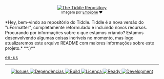 <div align='center'>
  <a href='https://github.com/ionno/tiddle'>
    <img src='http://i.imgur.com/lQReD9p.png' title='The Tiddle Repository'/>
  </a>
  <br>
  <sub>Imagem por <a href='https://github.com/Ranks/emojione'>Emojione</a> ❤</sub>
</div>

<br>
*Hey, bem-vindo ao repositório do Tiddle.
Tiddle é a nova versão do "uFormatter", completamente reformulado e incluindo novos recursos.
Procurando por informações sobre o que estamos criando?
Estamos desenvolvendo algumas coisas incríveis no momento, mas logo atualizaremos este arquivo README com maiores
informações sobre este projeto.* **:)**

<kbd><a href='https://github.com/ionno/tiddle#readme'>en-us</a></kbd>

----

<div align='center'>
  <a href='https://github.com/ionno/tiddle/issues'>
    <img src='https://img.shields.io/github/issues/ionno/tiddle.svg' title='Issues'/>
  </a>
  <a href='https://www.versioneye.com/user/projects/56c94e2e18b2710403dfd0f0'>
    <img src='https://www.versioneye.com/user/projects/56c94e2e18b2710403dfd0f0/badge.svg' title='Dependências' />
  </a>
  <a href='https://travis-ci.org/ionno/tiddle'>
    <img src='https://travis-ci.org/ionno/tiddle.svg?branch=master' title='Build' />
  </a>
  <a href='https://github.com/ionno/tiddle/blob/master/LICENSE'>
    <img src='https://img.shields.io/github/license/ionno/tiddle.svg' title='Licença' />
  </a>
  <a href='https://waffle.io/ionno/tiddle'>
    <img src='https://badge.waffle.io/ionno/tiddle.svg?label=ready&title=Ready' title='Ready' />
  </a>
  <a href='https://waffle.io/ionno/tiddle'>
    <img src='https://badge.waffle.io/ionno/tiddle.svg?label=development&title=Development' title='Development' />
  </a>
</div>
